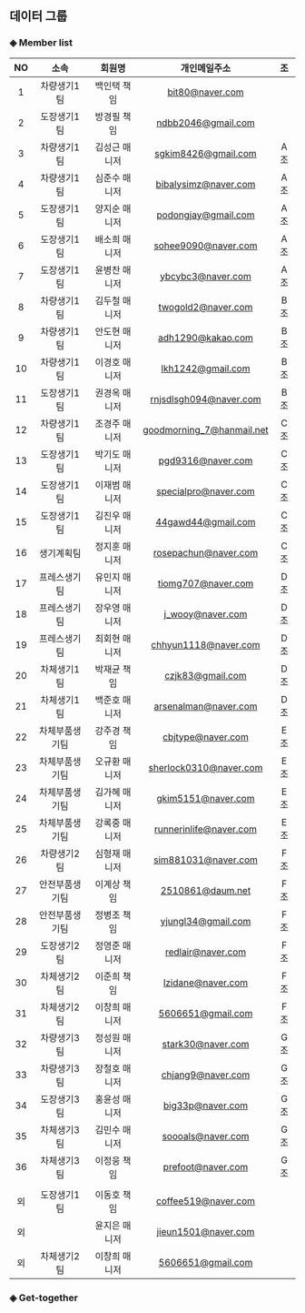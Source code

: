 ## 데이터 그룹

### ◈ Member list

|NO  |     소속 | 회원명 | 개인메일주소         | 조  |
|:--:|:--------:|:-----:|:-------------------:|:---:|
|1   | 차량생기1팀|     백인택 책임|     bit80@naver.com           |     |
|2   | 도장생기1팀|     방경필 책임|     ndbb2046@gmail.com        |     |
|3   | 차량생기1팀|     김성근 매니저|   sgkim8426@gmail.com       | A조 |
|4   | 차량생기1팀|     심준수 매니저|   bibalysimz@naver.com      | A조 |
|5   | 도장생기1팀|     양지순 매니저|   podongjay@gmail.com       | A조 |
|6   | 도장생기1팀|     배소희 매니저|   sohee9090@naver.com       | A조 |
|7   | 도장생기1팀|     윤병찬 매니저|   ybcybc3@naver.com         | A조 |
|8   | 차량생기1팀|     김두철 매니저|   twogold2@naver.com        | B조 |
|9   | 차량생기1팀|     안도현 매니저|   adh1290@kakao.com         | B조 |
|10  | 차량생기1팀|     이경호 매니저|   lkh1242@gmail.com         | B조 |
|11  | 도장생기1팀|     권경옥 매니저|   rnjsdlsgh094@naver.com    | B조 |
|12  | 차량생기1팀|     조경주 매니저|   goodmorning_7@hanmail.net | C조 |
|13  | 도장생기1팀|     박기도 매니저|   pgd9316@naver.com         | C조 |
|14  | 도장생기1팀|     이재범 매니저|   specialpro@naver.com      | C조 |
|15  | 도장생기1팀|     김진우 매니저|   44gawd44@gmail.com        | C조 |
|16  | 생기계획팀 |     정지훈 매니저|   rosepachun@naver.com      | C조 |
|17  | 프레스생기팀|    유민지 매니저|   tiomg707@naver.com        | D조 |
|18  | 프레스생기팀|    장우영 매니저|   j_wooy@naver.com          | D조 |
|19  | 프레스생기팀|    최회현 매니저|   chhyun1118@naver.com      | D조 |
|20  | 차체생기1팀|     박재균 책임  |   czjk83@gmail.com          | D조 |
|21  | 차체생기1팀|     백준호 매니저|   arsenalman@naver.com      | D조 |
|22  | 차체부품생기팀|  강주경 책임  |   cbjtype@naver.com         | E조 |
|23  | 차체부품생기팀|  오규환 매니저|   sherlock0310@naver.com    | E조 |
|24  | 차체부품생기팀|  김가혜 매니저|   gkim5151@naver.com        | E조 |
|25  | 차체부품생기팀|  강록중 매니저|   runnerinlife@naver.com    | E조 |
|26  | 차량생기2팀   |  심형재 매니저|   sim881031@naver.com       | F조|
|27  | 안전부품생기팀|  이계상 책임  |   2510861@daum.net          | F조|
|28  | 안전부품생기팀|  정병조 책임  |   yjungl34@gmail.com        | F조|
|29  | 도장생기2팀   |  정영준 매니저|   redlair@naver.com         | F조|
|30  | 차체생기2팀   |  이준희 책임  |  lzidane@naver.com          | F조|
|31  | 차체생기2팀   |  이창희 매니저|   5606651@gmail.com         | F조|
|32  | 차량생기3팀   |  정성원 매니저|   stark30@naver.com         | G조|
|33  | 차량생기3팀   |  장철호 매니저|   chjang9@naver.com         | G조|
|34  | 도장생기3팀   |  홍윤성 매니저|   big33p@naver.com          | G조|
|35  | 차체생기3팀   |  김민수 매니저|   soooals@naver.com         | G조|
|36  | 차체생기3팀   |  이정웅 책임  |   prefoot@naver.com         | G조|
|    |              |              |                             |  |
|외  | 도장생기1팀   |  이동호 책임  |   coffee519@naver.com       |  |
|외  |              |  윤지은 매니저 |   jieun1501@naver.com      |  |
|외  | 차체생기2팀   |  이창희 매니저 |   5606651@gmail.com        |  |

### ◈ Get-together

<!-- 여기에 한 줄 추가해 주세요 -->
<!-- |NO|소속/회원명/개인메일주소| -->

